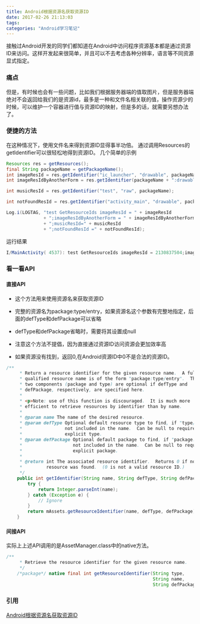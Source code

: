 ```yaml
---
title: Android根据资源名获取资源ID
date: 2017-02-26 21:13:03
tags:
categories: "Android学习笔记"
---
```


接触过Android开发的同学们都知道在Android中访问程序资源基本都是通过资源ID来访问。这样开发起来很简单，并且可以不去考虑各种分辨率，语言等不同资源显式指定。

### 痛点

但是，有时候也会有一些问题，比如我们根据服务器端的值取图片，但是服务器端绝对不会返回给我们的是资源id，最多是一种和文件名相关联的值，操作资源少的时候，可以维护一个容器进行值与资源ID的映射，但是多的话，就需要另想办法了。

### 便捷的方法

在这种情况下，使用文件名来得到资源ID显得事半功倍。 通过调用Resources的getIdentifier可以很轻松地得到资源ID。 几个简单的示例

```java
Resources res = getResources();
final String packageName = getPackageName();
int imageResId = res.getIdentifier("ic_launcher", "drawable", packageName);
int imageResIdByAnotherForm = res.getIdentifier(packageName + ":drawable/ic_launcher", null, null);

int musicResId = res.getIdentifier("test", "raw", packageName);

int notFoundResId = res.getIdentifier("activity_main", "drawable", packageName);

Log.i(LOGTAG, "test GetResourceIds imageResId = " + imageResId
              + ";imageResIdByAnotherForm = " + imageResIdByAnotherForm
              + ";musicResId=" + musicResId
              + ";notFoundResId =" + notFoundResId);
```
<!--more-->
运行结果

```java
I/MainActivity( 4537): test GetResourceIds imageResId = 2130837504;imageResIdByAnotherForm = 2130837504;musicResId=2130968576;notFoundResId =0
```

### 看一看API

#### 直接API

  * 这个方法用来使用资源名来获取资源ID

  * 完整的资源名为package:type/entry，如果资源名这个参数有完整地指定，后面的defType和defPackage可以省略

  * defType和defPackage省略时，需要将其设置成null

  * 注意这个方法不提倡，因为直接通过资源ID访问资源会更加效率高

  * 如果资源没有找到，返回0,在Android资源ID中0不是合法的资源ID。

```java
/**
     * Return a resource identifier for the given resource name.  A fully
     * qualified resource name is of the form "package:type/entry".  The first
     * two components (package and type) are optional if defType and
     * defPackage, respectively, are specified here.
     *
     * <p>Note: use of this function is discouraged.  It is much more
     * efficient to retrieve resources by identifier than by name.
     *
     * @param name The name of the desired resource.
     * @param defType Optional default resource type to find, if "type/" is
     *                not included in the name.  Can be null to require an
     *                explicit type.
     * @param defPackage Optional default package to find, if "package:" is
     *                   not included in the name.  Can be null to require an
     *                   explicit package.
     *
     * @return int The associated resource identifier.  Returns 0 if no such
     *         resource was found.  (0 is not a valid resource ID.)
     */
    public int getIdentifier(String name, String defType, String defPackage) {
        try {
            return Integer.parseInt(name);
        } catch (Exception e) {
            // Ignore
        }
        return mAssets.getResourceIdentifier(name, defType, defPackage);
    }
```

#### 间接API

实际上上述API调用的是AssetManager.class中的native方法。

```java
/**
     * Retrieve the resource identifier for the given resource name.
     */
    /*package*/ native final int getResourceIdentifier(String type,
                                                       String name,
                                                       String defPackage);
```

### 引用

[Android根据资源名获取资源ID](http://droidyue.com/blog/2014/09/12/get-resource-id-by-name-in-android/)
